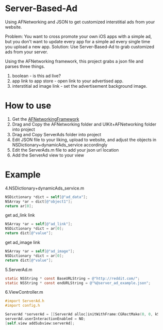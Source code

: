 # Server-Based-Ad
Using AFNetworking and JSON to get customized interstitial ads from your website.

Problem: You want to cross promote your own iOS apps with a simple ad, but
you don't want to update every app for a simple ad every single time you upload a new app.
Solution: Use Server-Based-Ad to grab customized ads from your server.

Using the AFNetworking framework, this project grabs a json file and parses three things.
  1) boolean - is this ad live?
  2) app link to app store - open link to your advertised app.
  3) interstitial ad image link - set the advertisement background image.
  
  
# How to use
1. Get the [AFNetworkingFramework](https://github.com/AFNetworking/AFNetworking)
2. Drag and Copy the AFNetworking folder and UIKit+AFNetworking folder into project
3. Drag and Copy ServerAds folder into project
4. Edit JSON file to your liking, upload to website, and adjust the objects in NSDictionary+dynamicAds_service accordingly
5. Edit the ServerAds.m file to add your json url location
6. Add the ServerAd view to your view


# Example
 4.NSDictionary+dynamicAds_service.m
```objective-c
NSDictionary *dict = self[@"ad_data"];
NSArray *ar = dict[@"object1"];
return ar[0];
```
get ad_link link
```objective-c
NSArray *ar = self[@"ad_link"];
NSDictionary *dict = ar[0];
return dict[@"value"];
```
get ad_image link
```objective-c
NSArray *ar = self[@"ad_image"];
NSDictionary *dict = ar[0];
return dict[@"value"];
```
 5.ServerAd.m
```objective-c
static NSString * const BaseURLString = @"http://reddit.com/";
static NSString * const endURLString = @"%@server_ad_example.json";
```
 6.ViewController.m
```objective-c
#import ServerAd.h
#import config.h
```
```objective-c
ServerAd *serverAd = [[ServerAd alloc]initWithFrame:CGRectMake(0, 0, kScreenWidth, kScreenHeight)];
serverAd.userInteractionEnabled = NO;
[self.view addSubview:serverAd];
```

